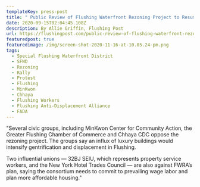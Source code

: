 ```yaml
---
templateKey: press-post
title: " Public Review of Flushing Waterfront Rezoning Project to Resume Wednesday"
date: 2020-09-15T02:04:45.108Z
description: By Allie Griffin, Flushing Post
url: https://flushingpost.com/public-review-of-flushing-waterfront-rezoning-project-to-resume-wednesday
featuredpost: true
featuredimage: /img/screen-shot-2020-11-16-at-10.05.24-pm.png
tags:
  - Special Flushing Waterfront District
  - SFWD
  - Rezoning
  - Rally
  - Protest
  - Flushing
  - MinKwon
  - Chhaya
  - Flushing Workers
  - Flushing Anti-Displacement Alliance
  - FADA
---
```

"Several civic groups, including MinKwon Center for Community Action, the Greater Flushing Chamber of Commerce and Chhaya CDC oppose the rezoning project. The groups say an influx of luxury buildings would intensify gentrification and displacement in Flushing.

Two influential unions — 32BJ SEIU, which represents property service workers, and the New York Hotel Trades Council — are also against FWRA’s plan, saying the consortium needs to commit to prevailing wage labor and plan more affordable housing."